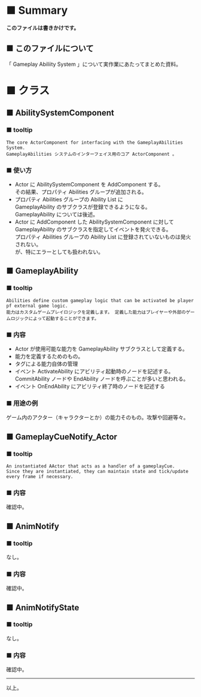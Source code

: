 # ■ Summary

**このファイルは書きかけです。**

## ■ このファイルについて
「 Gameplay Abiliity System 」について実作業にあたってまとめた資料。

# ■ クラス

## ■ AbilitySystemComponent
### ■ tooltip
```
The core ActorComponent for interfacing with the GameplayAbilities System.
GameplayAbilities システムのインターフェイス用のコア ActorComponent 。
```
### ■ 使い方
* Actor に AbilitySystemComponent を AddComponent する。  
  その結果、プロパティ Abilities グループが追加される。
* プロパティ Abilities グループの Ability List に  
  GameplayAbility のサブクラスが登録できるようになる。  
  GameplayAbility については後述。
* Actor に AddComponent した AbilitySystemComponent に対して  
  GameplayAbility のサブクラスを指定してイベントを発火できる。  
  プロパティ Abilities グループの Ability List に登録されていないものは発火されない。  
  が、特にエラーとしても扱われない。

## ■ GameplayAbility
### ■ tooltip
```
Abilities define custom gameplay logic that can be activated be player pf external game logic.
能力はカスタムゲームプレイロジックを定義します。 定義した能力はプレイヤーや外部のゲームロジックによって起動することができます。
```

### ■ 内容
* Actor が使用可能な能力を GameplayAbility サブクラスとして定義する。
* 能力を定義するためのもの。
* タグによる能力自体の管理
* イベント ActivateAbility にアビリティ起動時のノードを記述する。  
  CommitAbility ノードや EndAbility ノードを呼ぶことが多いと思われる。
* イベント OnEndAbility にアビリティ終了時のノードを記述する


### ■ 用途の例
ゲーム内のアクター（キャラクターとか）の能力そのもの。攻撃や回避等々。


## ■ GameplayCueNotify_Actor
### ■ tooltip
```
An instantiated AActor that acts as a handler of a gameplayCue.
Since they are instantiated, they can maintain state and tick/update every frame if necessary.
```

### ■ 内容
確認中。


## ■ AnimNotify
### ■ tooltip
なし。

### ■ 内容
確認中。



## ■ AnimNotifyState
### ■ tooltip
なし。

### ■ 内容
確認中。

----
以上。
